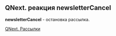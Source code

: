 ## QNext. реакция newsletterCancel

**newsletterCancel** - остановка рассылка.



[QNext. Рассылки](/docs-test/admin/newsletters-about)


